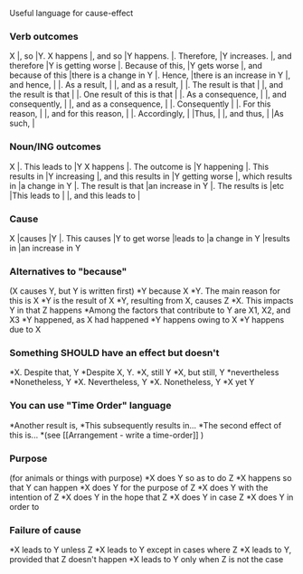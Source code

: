 

Useful language for cause-effect
###  Verb outcomes
X                   |, so                           |Y.
X happens           |, and so                       |Y happens.
                    |. Therefore,                   |Y increases.
                    |, and therefore                |Y is getting worse
                    |. Because of this,             |Y gets worse
                    |, and because of this          |there is a change in Y
                    |. Hence,                       |there is an increase in Y
                    |, and hence,                   |
                    |. As a result,                 |
                    |, and as a result,             |
                    |. The result is that           |
                    |, and the result is that       |
                    |. One result of this is that   |
                    |. As a consequence,            |
                    |, and consequently,            |
                    |, and as a consequence,        |
                    |. Consequently                 |
                    |. For this reason,             |
                    |, and for this reason,         |
                    |. Accordingly,                 |
                    |Thus,                          |
                    |, and thus,                    |
                    |As such,                       |
### Noun/ING outcomes
X                   |. This leads to                |Y
X happens           |. The outcome is               |Y happening
                    |. This results in              |Y increasing
                    |, and this results in          |Y getting worse
                    |, which results in             |a change in Y
                    |. The result is that           |an increase in Y
                    |. The results is               |etc
                    |This leads to                  |
                    |, and this leads to            |

### Cause
X                   |causes                         |Y
                    |. This causes                  |Y to get worse
                    |leads to                       |a change in Y
                    |results in                     |an increase in Y




### Alternatives to "because"
(X causes Y, but Y is written first)
*Y because X
*Y. The main reason for this is X
*Y is the result of X
*Y, resulting from X, causes Z
*X. This impacts Y in that Z happens
*Among the factors that contribute to Y are X1, X2, and X3
*Y happened, as X had happened
*Y happens owing to X
*Y happens due to X


### Something SHOULD have an effect but doesn't
*X. Despite that, Y
*Despite X, Y.
*X, still Y
*X, but still, Y
*nevertheless
*Nonetheless, Y
*X. Nevertheless, Y
*X. Nonetheless, Y
*X yet Y

### You can use "Time Order" language
*Another result is,
*This subsequently results in...
*The second effect of this is...
*(see [[Arrangement - write a time-order]] )

### Purpose
(for animals or things with purpose)
*X does Y so as to do Z
*X happens so that Y can happen
*X does Y for the purpose of Z
*X does Y with the intention of Z
*X does Y in the hope that Z
*X does Y in case Z
*X does Y in order to

### Failure of cause
*X leads to Y unless Z
*X leads to Y except in cases where Z
*X leads to Y, provided that Z doesn't happen
*X leads to Y only when Z is not the case
